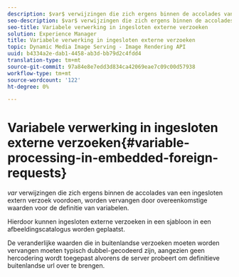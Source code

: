 ```yaml
---
description: $var$ verwijzingen die zich ergens binnen de accolades van een ingesloten extern verzoek voordoen, worden vervangen door overeenkomstige waarden voor de definitie van variabelen.
seo-description: $var$ verwijzingen die zich ergens binnen de accolades van een ingesloten extern verzoek voordoen, worden vervangen door overeenkomstige waarden voor de definitie van variabelen.
seo-title: Variabele verwerking in ingesloten externe verzoeken
solution: Experience Manager
title: Variabele verwerking in ingesloten externe verzoeken
topic: Dynamic Media Image Serving - Image Rendering API
uuid: b4334a2e-dab1-4458-ab3d-bb79d2c4fdd4
translation-type: tm+mt
source-git-commit: 97a84e8e7edd3d834ca42069eae7c09c00d57938
workflow-type: tm+mt
source-wordcount: '122'
ht-degree: 0%

---
```



# Variabele verwerking in ingesloten externe verzoeken{#variable-processing-in-embedded-foreign-requests}

$var$ verwijzingen die zich ergens binnen de accolades van een ingesloten extern verzoek voordoen, worden vervangen door overeenkomstige waarden voor de definitie van variabelen.

Hierdoor kunnen ingesloten externe verzoeken in een sjabloon in een afbeeldingscatalogus worden geplaatst.

De veranderlijke waarden die in buitenlandse verzoeken moeten worden vervangen moeten typisch dubbel-gecodeerd zijn, aangezien geen hercodering wordt toegepast alvorens de server probeert om definitieve buitenlandse url over te brengen.
